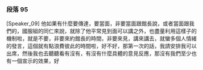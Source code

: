 ### 段落 95

[Speaker_09] 他如果有什麼要傳達，要當面，非要當面跟館長說，或者當面跟我們的，國服組的同仁來說，就除了他平常見到面可以講之外，也盡量利用這樣子的機制啦，就是不要，非要來約館長的時間，非要來見，講來講去，就蠻多個人情緒的發言，這個就有點浪費彼此的時間啦，好不好，那第一次的話，我請安排我可以出席，然後我也去聽聽看有沒有，有沒有什麼具體的意見反應，那沒有我們至少也有一個宣示的效果，好